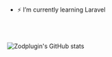 - ⚡ I’m currently learning Laravel
<br>
<br> 

![Zodplugin's GitHub stats](https://github-readme-stats.vercel.app/api?username=zodplugin&show_icons=true&theme=radical)
